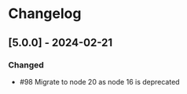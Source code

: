 # Changelog

## [5.0.0] - 2024-02-21

### Changed

-  #98 Migrate to node 20 as node 16 is deprecated
